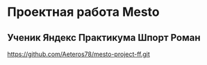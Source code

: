 # Проектная работа Mesto
## Ученик Яндекс Практикума Шпорт Роман
https://github.com/Aeteros78/mesto-project-ff.git

